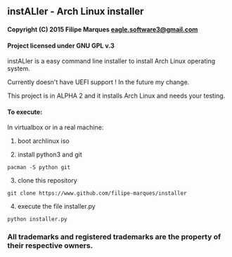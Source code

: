 ﻿## instALler - Arch Linux installer

#### Copyright (C) 2015 Filipe Marques eagle.software3@gmail.com
#### Project licensed under GNU GPL v.3

instALler is a easy command line installer to install Arch Linux operating system.

Currently doesn't have UEFI support ! In the future my change.

This project is in ALPHA 2 and it installs Arch Linux and needs your testing.

#### To execute:

In virtualbox or in a real machine: 

1. boot archlinux iso

2. install python3 and git

```shell
pacman -S python git
```

3. clone this repository

```shell
git clone https://www.github.com/filipe-marques/installer
```

4. execute the file installer.py

```shell
python installer.py
```

### All trademarks and registered trademarks are the property of their respective owners.
